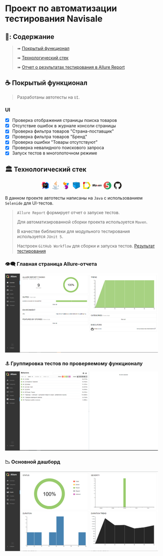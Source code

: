 # Проект по автоматизации тестирования Navisale

## 📖:	Содержание

> ➠ [Покрытый функционал](#coffee-покрытый-функционал)
>
> ➠ [Технологический стек](#classical_building-технологический-стек)
>
> ➠ [Отчет о результатах тестирования в Allure Report](#eye_speech_bubble-главная-страница-allure-отчета)


## :coffee: Покрытый функционал

> Разработаны автотесты на <code>UI</code>.
### UI

- [x] Проверка отображения страницы поиска товаров
- [x] Отсутствие ошибок в журнале консоли страницы
- [x] Проверка фильтра товаров "Страна-поставщик"
- [x] Проверка фильтра товаров "Бренд"
- [x] Проверка ошибки "Товары отсутствуют"
- [x] Проверка невалидного поискового запроса
- [x] Запуск тестов в многопоточном режиме

## :classical_building: Технологический стек

<p align="center">
<img width="6%" title="IntelliJ IDEA" src="images/logo/Intelij_IDEA.svg">
<img width="6%" title="Java" src="images/logo/Java.svg">
<img width="6%" title="Selenide" src="images/logo/Selenide.svg">
<img width="6%" title="Selenoid" src="images/logo/Selenoid.svg">
<img width="6%" title="Allure Report" src="images/logo/Allure_Report.svg">
<img width="6%" title="Maven" src="images/logo/Maven.svg">
<img width="6%" title="JUnit5" src="images/logo/JUnit5.svg">
<img width="6%" title="GitHub" src="images/logo/GitHub.svg">
</p>

В данном проекте автотесты написаны на <code>Java</code> с использованием <code>Selenide</code> для UI-тестов.
>
> <code>Allure Report</code> формирует отчет о запуске тестов.
>
> Для автоматизированной сборки проекта используется <code>Maven</code>.
>
> В качестве библиотеки для модульного тестирования используется <code>JUnit 5</code>.
>
> Настроен <code>GitHub Workflow</code> для сборки и запуска тестов. [Результат тестирования](https://snick-p.github.io/autotest-with-selenide-junit5-spring/7/)


### :eye_speech_bubble: Главная страница Allure-отчета

<p align="center">
<img title="Allure Overview" src="images/screens/allure_overview.png">
</p>

### ⚓  Группировка тестов по проверяемому функционалу

<p align="center">
<img title="Allure Behaviors" src="images/screens/allure_behaviors.png">
</p>


### 📉 Основной дашборд

<p align="center">
<img title="Allure Overview Dashboard" src="images/screens/allure_overview_dashboard.png.png">
</p>




